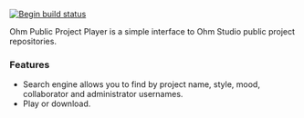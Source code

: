 [![Begin build status](https://buildstatus.begin.app/local-0s1/status.svg)](https://begin.com)

Ohm Public Project Player is a simple interface to Ohm Studio public project repositories.

### Features
- Search engine allows you to find by project name, style, mood, collaborator and administrator usernames.
- Play or download. 
